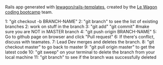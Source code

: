 Rails app generated with [lewagon/rails-templates](https://github.com/lewagon/rails-templates), created by the [Le Wagon coding bootcamp](https://www.lewagon.com) team.

1: "git checkout -b BRANCH-NAME"
2: "git branch" to see the list of existing branches
2: work on stuff in the branch
3: "git add" "git commit" #make sure you are NOT in MASTER branch
4: "git push origin BRANCH-NAME"
5: Go to github page on browser and click "Pull request"
6: If there's conflict, discuss with teamates.
7: Lead Dev merges and deletes the branch.
8: "git checkout master" to go back to master
9: "git pull origin master" to get the latest code
10: "git sweep" on your terminal to delete the branch from your local machine
11: "git branch" to see if the branch was successfully deleted
